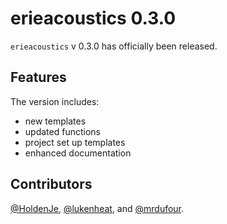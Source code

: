 # erieacoustics 0.3.0
`erieacoustics` v 0.3.0 has officially been released. 

## Features
The version includes:  
- new templates  
- updated functions  
- project set up templates  
- enhanced documentation  

## Contributors
[&#x0040;HoldenJe](https://github.com/HoldenJe), [&#x0040;lukenheat](https://github.com/lukenheat), and [&#x0040;mrdufour](https://github.com/mrdufour).
